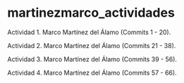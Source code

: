# martinezmarco_actividades

Actividad 1. Marco Martínez del Álamo (Commits 1 - 20).

Actividad 2. Marco Martínez del Álamo (Commits 21 - 38).

Actividad 3. Marco Martínez del Álamo (Commits 39 - 56).

Actividad 4. Marco Martínez del Álamo (Commits 57 - 66).
